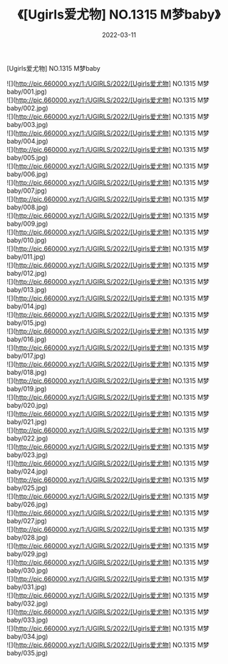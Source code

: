 ﻿---
layout: post
title:  《[Ugirls爱尤物] NO.1315 M梦baby》
date:   2022-03-11
img: http://pic.660000.xyz/1:/UGIRLS/2022/[Ugirls爱尤物] NO.1315 M梦baby/000.jpg
categories: [美女, 清纯, 唯美]
---

[Ugirls爱尤物] NO.1315 M梦baby

 ![](http://pic.660000.xyz/1:/UGIRLS/2022/[Ugirls爱尤物] NO.1315 M梦baby/001.jpg) <br>![](http://pic.660000.xyz/1:/UGIRLS/2022/[Ugirls爱尤物] NO.1315 M梦baby/002.jpg) <br>![](http://pic.660000.xyz/1:/UGIRLS/2022/[Ugirls爱尤物] NO.1315 M梦baby/003.jpg) <br>![](http://pic.660000.xyz/1:/UGIRLS/2022/[Ugirls爱尤物] NO.1315 M梦baby/004.jpg) <br>![](http://pic.660000.xyz/1:/UGIRLS/2022/[Ugirls爱尤物] NO.1315 M梦baby/005.jpg) <br>![](http://pic.660000.xyz/1:/UGIRLS/2022/[Ugirls爱尤物] NO.1315 M梦baby/006.jpg) <br>![](http://pic.660000.xyz/1:/UGIRLS/2022/[Ugirls爱尤物] NO.1315 M梦baby/007.jpg) <br>![](http://pic.660000.xyz/1:/UGIRLS/2022/[Ugirls爱尤物] NO.1315 M梦baby/008.jpg) <br>![](http://pic.660000.xyz/1:/UGIRLS/2022/[Ugirls爱尤物] NO.1315 M梦baby/009.jpg) <br>![](http://pic.660000.xyz/1:/UGIRLS/2022/[Ugirls爱尤物] NO.1315 M梦baby/010.jpg) <br>![](http://pic.660000.xyz/1:/UGIRLS/2022/[Ugirls爱尤物] NO.1315 M梦baby/011.jpg) <br>![](http://pic.660000.xyz/1:/UGIRLS/2022/[Ugirls爱尤物] NO.1315 M梦baby/012.jpg) <br>![](http://pic.660000.xyz/1:/UGIRLS/2022/[Ugirls爱尤物] NO.1315 M梦baby/013.jpg) <br>![](http://pic.660000.xyz/1:/UGIRLS/2022/[Ugirls爱尤物] NO.1315 M梦baby/014.jpg) <br>![](http://pic.660000.xyz/1:/UGIRLS/2022/[Ugirls爱尤物] NO.1315 M梦baby/015.jpg) <br>![](http://pic.660000.xyz/1:/UGIRLS/2022/[Ugirls爱尤物] NO.1315 M梦baby/016.jpg) <br>![](http://pic.660000.xyz/1:/UGIRLS/2022/[Ugirls爱尤物] NO.1315 M梦baby/017.jpg) <br>![](http://pic.660000.xyz/1:/UGIRLS/2022/[Ugirls爱尤物] NO.1315 M梦baby/018.jpg) <br>![](http://pic.660000.xyz/1:/UGIRLS/2022/[Ugirls爱尤物] NO.1315 M梦baby/019.jpg) <br>![](http://pic.660000.xyz/1:/UGIRLS/2022/[Ugirls爱尤物] NO.1315 M梦baby/020.jpg) <br>![](http://pic.660000.xyz/1:/UGIRLS/2022/[Ugirls爱尤物] NO.1315 M梦baby/021.jpg) <br>![](http://pic.660000.xyz/1:/UGIRLS/2022/[Ugirls爱尤物] NO.1315 M梦baby/022.jpg) <br>![](http://pic.660000.xyz/1:/UGIRLS/2022/[Ugirls爱尤物] NO.1315 M梦baby/023.jpg) <br>![](http://pic.660000.xyz/1:/UGIRLS/2022/[Ugirls爱尤物] NO.1315 M梦baby/024.jpg) <br>![](http://pic.660000.xyz/1:/UGIRLS/2022/[Ugirls爱尤物] NO.1315 M梦baby/025.jpg) <br>![](http://pic.660000.xyz/1:/UGIRLS/2022/[Ugirls爱尤物] NO.1315 M梦baby/026.jpg) <br>![](http://pic.660000.xyz/1:/UGIRLS/2022/[Ugirls爱尤物] NO.1315 M梦baby/027.jpg) <br>![](http://pic.660000.xyz/1:/UGIRLS/2022/[Ugirls爱尤物] NO.1315 M梦baby/028.jpg) <br>![](http://pic.660000.xyz/1:/UGIRLS/2022/[Ugirls爱尤物] NO.1315 M梦baby/029.jpg) <br>![](http://pic.660000.xyz/1:/UGIRLS/2022/[Ugirls爱尤物] NO.1315 M梦baby/030.jpg) <br>![](http://pic.660000.xyz/1:/UGIRLS/2022/[Ugirls爱尤物] NO.1315 M梦baby/031.jpg) <br>![](http://pic.660000.xyz/1:/UGIRLS/2022/[Ugirls爱尤物] NO.1315 M梦baby/032.jpg) <br>![](http://pic.660000.xyz/1:/UGIRLS/2022/[Ugirls爱尤物] NO.1315 M梦baby/033.jpg) <br>![](http://pic.660000.xyz/1:/UGIRLS/2022/[Ugirls爱尤物] NO.1315 M梦baby/034.jpg) <br>![](http://pic.660000.xyz/1:/UGIRLS/2022/[Ugirls爱尤物] NO.1315 M梦baby/035.jpg) <br>